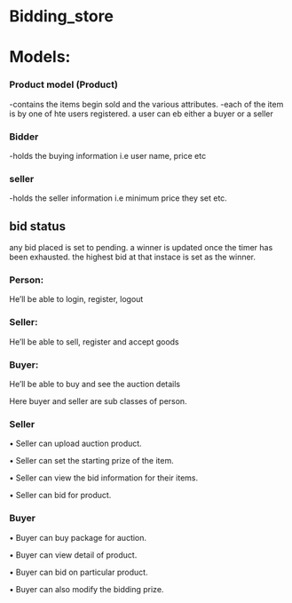 # Bidding_store
 # Models:
  ### Product model (Product)
  -contains the items begin sold and the various attributes.
  -each of the item is by one of hte users registered. a user can eb either a buyer or a seller
  
  ### Bidder
  -holds the buying information i.e user name, price etc
  
  ### seller
  -holds the seller information i.e minimum price they set etc.
  
  ## bid status
  any bid placed is set to pending. a winner is updated once the timer has been exhausted. the highest 
  bid at that instace is set as the winner. 


### Person:

He’ll be able to login, register, logout

### Seller: 

He’ll be able to sell, register and accept goods

### Buyer: 

He’ll be able to buy and see the auction details

Here buyer and seller are sub classes of person.

### Seller

•	Seller can upload auction product.

•	Seller can set the starting prize of the item.

•	Seller can view the bid information for their items. 

•	Seller can bid for product.

### Buyer

•	Buyer can buy package for auction.

•	Buyer can view detail of product.

•	Buyer can bid on particular product.

•	Buyer can also modify the bidding prize.
